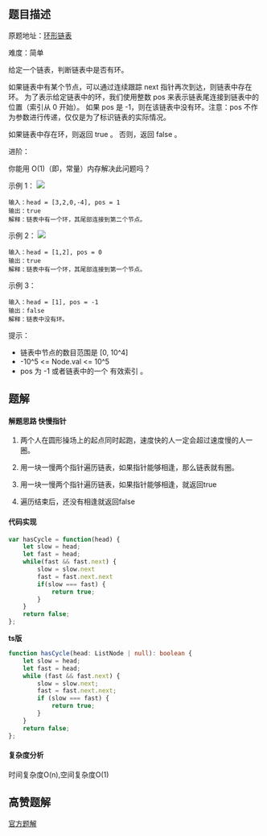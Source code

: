 ## 题目描述

原题地址：[环形链表](https://leetcode-cn.com/problems/linked-list-cycle/)

难度：简单

给定一个链表，判断链表中是否有环。

如果链表中有某个节点，可以通过连续跟踪 next 指针再次到达，则链表中存在环。 为了表示给定链表中的环，我们使用整数 pos 来表示链表尾连接到链表中的位置（索引从 0 开始）。 如果 pos 是 -1，则在该链表中没有环。注意：pos 不作为参数进行传递，仅仅是为了标识链表的实际情况。

如果链表中存在环，则返回 true 。 否则，返回 false 。

进阶：

你能用 O(1)（即，常量）内存解决此问题吗？

示例 1：
![](./img/circularlinkedlist.png)
```
输入：head = [3,2,0,-4], pos = 1
输出：true
解释：链表中有一个环，其尾部连接到第二个节点。
```

示例 2：
![](./img/circularlinkedlist_test2.png)
```
输入：head = [1,2], pos = 0
输出：true
解释：链表中有一个环，其尾部连接到第一个节点。
```

示例 3：
```
输入：head = [1], pos = -1
输出：false
解释：链表中没有环。
```

提示：
- 链表中节点的数目范围是 [0, 10^4]
- -10^5 <= Node.val <= 10^5
- pos 为 -1 或者链表中的一个 有效索引 。

## 题解
#### 解题思路 快慢指针

1. 两个人在圆形操场上的起点同时起跑，速度快的人一定会超过速度慢的人一圈。
2. 用一块一慢两个指针遍历链表，如果指针能够相逢，那么链表就有圈。

3. 用一块一慢两个指针遍历链表，如果指针能够相逢，就返回true
4. 遍历结束后，还没有相逢就返回false

#### 代码实现
```js
var hasCycle = function(head) {
    let slow = head;
    let fast = head;
    while(fast && fast.next) {
        slow = slow.next
        fast = fast.next.next
        if(slow === fast) {
            return true;
        }
    }
    return false;
};
```

**ts版**
```ts
function hasCycle(head: ListNode | null): boolean {
    let slow = head;
    let fast = head;
    while (fast && fast.next) {
        slow = slow.next;
        fast = fast.next.next;
        if (slow === fast) {
            return true;
        }
    }
    return false;
};
```

#### 复杂度分析
时间复杂度O(n),空间复杂度O(1)

## 高赞题解
[官方题解](https://leetcode-cn.com/problems/linked-list-cycle/solution/huan-xing-lian-biao-by-leetcode-solution/)  